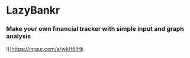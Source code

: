 # LazyBankr 
### Make your own financial tracker with simple input and graph analysis

![]https://imgur.com/a/wkH6lHk

